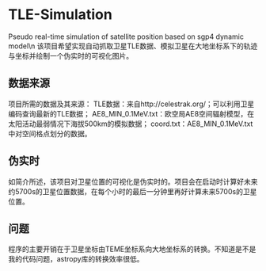 # TLE-Simulation
Pseudo real-time simulation of satellite position based on sgp4 dynamic model\n
该项目希望实现自动抓取卫星TLE数据、模拟卫星在大地坐标系下的轨迹与坐标并绘制一个伪实时的可视化图片。
## 数据来源
项目所需的数据及其来源：
    TLE数据：来自http://celestrak.org/；可以利用卫星编码查询最新的TLE数据；
    AE8_MIN_0.1MeV.txt：欧空局AE8空间辐射模型，在太阳活动最弱情况下海拔500km的模拟数据；
    coord.txt：AE8_MIN_0.1MeV.txt中对空间格点划分的数据。
## 伪实时
如简介所述，该项目对卫星位置的可视化是伪实时的。项目会在启动时计算好未来约5700s的卫星位置数据，在每个小时的最后一分钟里再好计算未来5700s的卫星位置。
## 问题
程序的主要开销在于卫星坐标由TEME坐标系向大地坐标系的转换。不知道是不是我的代码问题，astropy库的转换效率很低。
